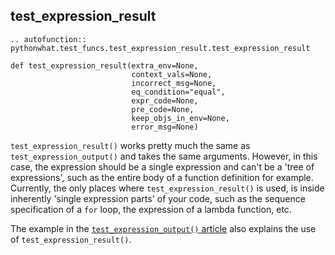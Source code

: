 test_expression_result
----------------------

```eval_rst
.. autofunction:: pythonwhat.test_funcs.test_expression_result.test_expression_result
```

    def test_expression_result(extra_env=None,
                               context_vals=None,
                               incorrect_msg=None,
                               eq_condition="equal",
                               expr_code=None,
                               pre_code=None,
                               keep_objs_in_env=None,
                               error_msg=None)

`test_expression_result()` works pretty much the same as `test_expression_output()` and takes the same arguments. However, in this case, the expression should be a single expression and can't be a 'tree of expressions', such as the entire body of a function definition for example. Currently, the only places where `test_expression_result()` is used, is inside inherently 'single expression parts' of your code, such as the sequence specification of a `for` loop, the expression of a lambda function, etc.

The example in the [`test_expression_output()` article](test_expression_output.md) also explains the use of `test_expression_result()`.
